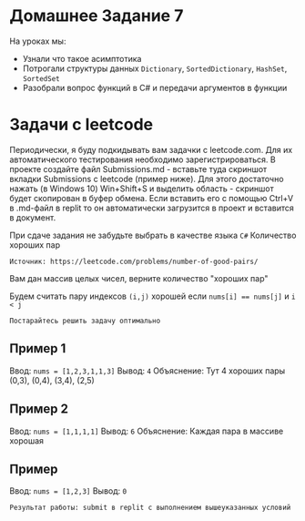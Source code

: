 # Домашнее Задание 7

На уроках мы:

*    Узнали что такое асимптотика
*    Потрогали структуры данных `Dictionary`, `SortedDictionary`, `HashSet`, `SortedSet`
*    Разобрали вопрос функций в C# и передачи аргументов в функции

# Задачи с leetcode

Периодически, я буду подкидывать вам задачки с leetcode.com. Для их автоматического тестирования необходимо зарегистрироваться. В проекте создайте файл Submissions.md - вставьте туда скриншот вкладки Submissions с leetcode (пример ниже). Для этого достаточно нажать (в Windows 10) Win+Shift+S и выделить область - скриншот будет скопирован в буфер обмена. Если вставить его с помощью Ctrl+V в .md-файл в replit то он автоматически загрузится в проект и вставится в документ.

При сдаче задания не забудьте выбрать в качестве языка `C#`
Количество хороших пар

    Источник: https://leetcode.com/problems/number-of-good-pairs/

Вам дан массив целых чисел, верните количество "хороших пар"

Будем считать пару индексов `(i,j)` хорошей если `nums[i] == nums[j]` и `i < j`

    Постарайтесь решить задачу оптимально

## Пример 1

Ввод: `nums = [1,2,3,1,1,3]`
Вывод: `4`
Объяснение: Тут 4 хороших пары (0,3), (0,4), (3,4), (2,5)

## Пример 2

Ввод: `nums = [1,1,1,1]`
Вывод: `6`
Объяснение: Каждая пара в массиве хорошая

## Пример

Ввод: `nums = [1,2,3]`
Вывод: `0`

    Результат работы: submit в replit с выполнением вышеуказанных условий
